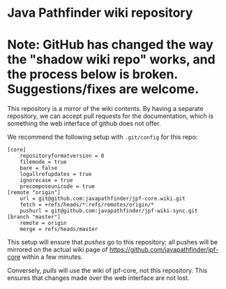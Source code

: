 # Java Pathfinder wiki repository

# Note: GitHub has changed the way the "shadow wiki repo" works, and the process below is broken. Suggestions/fixes are welcome.

This repository is a mirror of the wiki contents. By having a separate
repository, we can accept pull requests for the documentation, which
is something the web interface of github does not offer.

We recommend the following setup with `.git/config` for this repo:

```
[core]
	repositoryformatversion = 0
	filemode = true
	bare = false
	logallrefupdates = true
	ignorecase = true
	precomposeunicode = true
[remote "origin"]
	url = git@github.com:javapathfinder/jpf-core.wiki.git
	fetch = +refs/heads/*:refs/remotes/origin/*
	pushurl = git@github.com:javapathfinder/jpf-wiki-sync.git
[branch "master"]
	remote = origin
	merge = refs/heads/master
```

This setup will ensure that *pushes* go to this repository; all
pushes will be mirrored on the actual wiki page of
https://github.com/javapathfinder/jpf-core within a few minutes.

Conversely, *pulls* will use the wiki of jpf-core, not this repository.
This ensures that changes made over the web interface are not lost.
